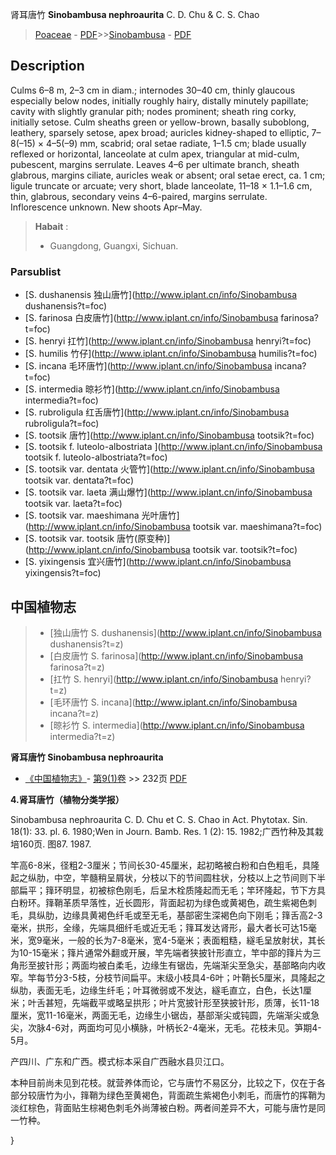 肾耳唐竹 **Sinobambusa nephroaurita** C. D. Chu & C. S. Chao

> [Poaceae](http://www.iplant.cn/info/Poaceae?t=foc) - [PDF](http://www.iplant.cn/foc/pdf/Poaceae.pdf)>>[Sinobambusa](http://www.iplant.cn/info/Sinobambusa?t=foc) - [PDF](http://www.iplant.cn/foc/pdf/Sinobambusa.pdf)

## Description

Culms 6–8 m, 2–3 cm in diam.; internodes 30–40 cm, thinly glaucous especially below nodes, initially roughly hairy, distally minutely papillate; cavity with slightly granular pith; nodes prominent; sheath ring corky, initially setose. Culm sheaths green or yellow-brown, basally suboblong, leathery, sparsely setose, apex broad; auricles kidney-shaped to elliptic, 7–8(–15) × 4–5(–9) mm, scabrid; oral setae radiate, 1–1.5 cm; blade usually reflexed or horizontal, lanceolate at culm apex, triangular at mid-culm, pubescent, margins serrulate. Leaves 4–6 per ultimate branch, sheath glabrous, margins ciliate, auricles weak or absent; oral setae erect, ca. 1 cm; ligule truncate or arcuate; very short, blade lanceolate, 11–18 × 1.1–1.6 cm, thin, glabrous, secondary veins 4–6-paired, margins serrulate. Inflorescence unknown. New shoots Apr–May.


> **Habait** : 
>* Guangdong, Guangxi, Sichuan.



### Parsublist

* [S.  dushanensis  独山唐竹](http://www.iplant.cn/info/Sinobambusa dushanensis?t=foc)
* [S.  farinosa  白皮唐竹](http://www.iplant.cn/info/Sinobambusa farinosa?t=foc)
* [S.  henryi  扛竹](http://www.iplant.cn/info/Sinobambusa henryi?t=foc)
* [S.  humilis  竹仔](http://www.iplant.cn/info/Sinobambusa humilis?t=foc)
* [S.  incana  毛环唐竹](http://www.iplant.cn/info/Sinobambusa incana?t=foc)
* [S.  intermedia  晾衫竹](http://www.iplant.cn/info/Sinobambusa intermedia?t=foc)
* [S.  rubroligula  红舌唐竹](http://www.iplant.cn/info/Sinobambusa rubroligula?t=foc)
* [S.  tootsik  唐竹](http://www.iplant.cn/info/Sinobambusa tootsik?t=foc)
* [S.  tootsik f. luteolo-albostriata  ](http://www.iplant.cn/info/Sinobambusa tootsik f. luteolo-albostriata?t=foc)
* [S.  tootsik var. dentata  火管竹](http://www.iplant.cn/info/Sinobambusa tootsik var. dentata?t=foc)
* [S.  tootsik var. laeta  满山爆竹](http://www.iplant.cn/info/Sinobambusa tootsik var. laeta?t=foc)
* [S.  tootsik var. maeshimana  光叶唐竹](http://www.iplant.cn/info/Sinobambusa tootsik var. maeshimana?t=foc)
* [S.  tootsik var. tootsik  唐竹(原变种)](http://www.iplant.cn/info/Sinobambusa tootsik var. tootsik?t=foc)
* [S.  yixingensis  宜兴唐竹](http://www.iplant.cn/info/Sinobambusa yixingensis?t=foc)


## 中国植物志

> * [独山唐竹  S.  dushanensis](http://www.iplant.cn/info/Sinobambusa dushanensis?t=z)
> * [白皮唐竹  S.  farinosa](http://www.iplant.cn/info/Sinobambusa farinosa?t=z)
> * [扛竹  S.  henryi](http://www.iplant.cn/info/Sinobambusa henryi?t=z)
> * [毛环唐竹  S.  incana](http://www.iplant.cn/info/Sinobambusa incana?t=z)
> * [晾衫竹  S.  intermedia](http://www.iplant.cn/info/Sinobambusa intermedia?t=z)


**肾耳唐竹 Sinobambusa nephroaurita**

* [《中国植物志》](http://www.iplant.cn/frps)- [第9(1)卷](http://www.iplant.cn/frps/vol/9(1)) >> 232页 [PDF](http://www.iplant.cn/frps/pdf/9(1)/232.pdf)

**4.肾耳唐竹（植物分类学报）**

Sinobambusa nephroaurita C. D. Chu et C. S. Chao in Act. Phytotax. Sin. 18(1): 33. pl. 6. 1980;Wen in Journ. Bamb. Res. 1 (2): 15. 1982;广西竹种及其栽培160页. 图87. 1987.

竿高6-8米，径粗2-3厘米；节间长30-45厘米，起初略被白粉和白色粗毛，具隆起之纵肋，中空，竿髓稍呈屑状，分枝以下的节间圆柱状，分枝以上之节间则下半部扁平；箨环明显，初被棕色刚毛，后呈木栓质隆起而无毛；竿环隆起，节下方具白粉环。箨鞘革质早落性，近长圆形，背面起初为绿色或黄褐色，疏生紫褐色刺毛，具纵肋，边缘具黄褐色纤毛或至无毛，基部密生深褐色向下刚毛；箨舌高2-3毫米，拱形，全缘，先端具细纤毛或近无毛；箨耳发达肾形，最大者长可达15毫米，宽9毫米，一般的长为7-8毫米，宽4-5毫米；表面粗糙，繸毛呈放射状，其长为10-15毫米；箨片通常外翻或开展，竿先端者狭披针形直立，竿中部的箨片为三角形至披针形；两面均被白柔毛，边缘生有锯齿，先端渐尖至急尖，基部略向内收窄。竿每节分3-5枝，分枝节间扁平。末级小枝具4-6叶；叶鞘长5厘米，具隆起之纵肋，表面无毛，边缘生纤毛；叶耳微弱或不发达，繸毛直立，白色，长达1厘米；叶舌甚短，先端截平或略呈拱形；叶片宽披针形至狭披针形，质薄，长11-18厘米，宽11-16毫米，两面无毛，边缘生小锯齿，基部渐尖或钝圆，先端渐尖或急尖，次脉4-6对，两面均可见小横脉，叶柄长2-4毫米，无毛。花枝未见。笋期4-5月。

产四川、广东和广西。模式标本采自广西融水县贝江口。

本种目前尚未见到花枝。就营养体而论，它与唐竹不易区分，比较之下，仅在于各部分较唐竹为小，箨鞘为绿色至黄褐色，背面疏生紫褐色小刺毛，而唐竹的挥鞘为淡红棕色，背面贴生棕褐色刺毛外尚薄被白粉。两者间差异不大，可能与唐竹是同一竹种。



}